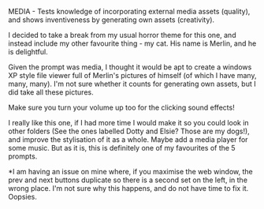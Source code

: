 MEDIA - Tests knowledge of incorporating external media assets (quality), and shows inventiveness by generating own assets (creativity).

I decided to take a break from my usual horror theme for this one, and instead include my other favourite thing - my cat. His name is Merlin, and he is delightful.

Given the prompt was media, I thought it would be apt to create a windows XP style file viewer full of Merlin's pictures of himself (of which I have many, many, many). I'm not sure whether it counts for generating own assets, but I did take all these pictures. 

Make sure you turn your volume up too for the clicking sound effects!

I really like this one, if I had more time I would make it so you could look in other folders (See the ones labelled Dotty and Elsie? Those are my dogs!), and improve the stylisation of it as a whole. Maybe add a media player for some music. But as it is, this is definitely one of my favourites of the 5 prompts.

*I am having an issue on mine where, if you maximise the web window, the prev and next buttons duplicate so there is a second set on the left, in the wrong place. I'm not sure why this happens, and do not have time to fix it. Oopsies.